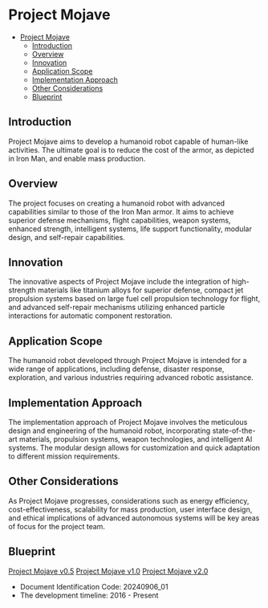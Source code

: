 # Project Mojave

- [Project Mojave](#project-mojave)
  - [Introduction](#introduction)
  - [Overview](#overview)
  - [Innovation](#innovation)
  - [Application Scope](#application-scope)
  - [Implementation Approach](#implementation-approach)
  - [Other Considerations](#other-considerations)
  - [Blueprint](#blueprint)


## Introduction

Project Mojave aims to develop a humanoid robot capable of human-like activities. The ultimate goal is to reduce the cost of the armor, as depicted in Iron Man, and enable mass production.

## Overview

The project focuses on creating a humanoid robot with advanced capabilities similar to those of the Iron Man armor. It aims to achieve superior defense mechanisms, flight capabilities, weapon systems, enhanced strength, intelligent systems, life support functionality, modular design, and self-repair capabilities.

## Innovation

The innovative aspects of Project Mojave include the integration of high-strength materials like titanium alloys for superior defense, compact jet propulsion systems based on large fuel cell propulsion technology for flight, and advanced self-repair mechanisms utilizing enhanced particle interactions for automatic component restoration.

## Application Scope

The humanoid robot developed through Project Mojave is intended for a wide range of applications, including defense, disaster response, exploration, and various industries requiring advanced robotic assistance.

## Implementation Approach

The implementation approach of Project Mojave involves the meticulous design and engineering of the humanoid robot, incorporating state-of-the-art materials, propulsion systems, weapon technologies, and intelligent AI systems. The modular design allows for customization and quick adaptation to different mission requirements.

## Other Considerations

As Project Mojave progresses, considerations such as energy efficiency, cost-effectiveness, scalability for mass production, user interface design, and ethical implications of advanced autonomous systems will be key areas of focus for the project team.

## Blueprint

[Project Mojave v0.5](media/PM0_5.pdf)
[Project Mojave v1.0](media/PM1_0.pdf)
[Project Mojave v2.0](media/PM2_0.pdf)

- Document Identification Code: 20240906_01
- The development timeline: 2016 - Present
